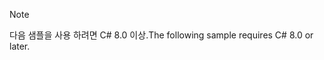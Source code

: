 > [!NOTE]
> <span data-ttu-id="832a0-101">다음 샘플을 사용 하려면 C# 8.0 이상.</span><span class="sxs-lookup"><span data-stu-id="832a0-101">The following sample requires C# 8.0 or later.</span></span>
